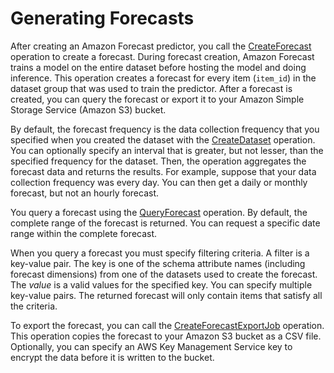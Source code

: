 # Generating Forecasts<a name="howitworks-forecast"></a>

After creating an Amazon Forecast predictor, you call the [CreateForecast](API_CreateForecast.md) operation to create a forecast\. During forecast creation, Amazon Forecast trains a model on the entire dataset before hosting the model and doing inference\. This operation creates a forecast for every item \(`item_id`\) in the dataset group that was used to train the predictor\. After a forecast is created, you can query the forecast or export it to your Amazon Simple Storage Service \(Amazon S3\) bucket\.

By default, the forecast frequency is the data collection frequency that you specified when you created the dataset with the [CreateDataset](API_CreateDataset.md) operation\. You can optionally specify an interval that is greater, but not lesser, than the specified frequency for the dataset\. Then, the operation aggregates the forecast data and returns the results\. For example, suppose that your data collection frequency was every day\. You can then get a daily or monthly forecast, but not an hourly forecast\.

You query a forecast using the [QueryForecast](API_forecastquery_QueryForecast.md) operation\. By default, the complete range of the forecast is returned\. You can request a specific date range within the complete forecast\.

When you query a forecast you must specify filtering criteria\. A filter is a key\-value pair\. The key is one of the schema attribute names \(including forecast dimensions\) from one of the datasets used to create the forecast\. The *value* is a valid values for the specified key\. You can specify multiple key\-value pairs\. The returned forecast will only contain items that satisfy all the criteria\.

To export the forecast, you can call the [CreateForecastExportJob](API_CreateForecastExportJob.md) operation\. This operation copies the forecast to your Amazon S3 bucket as a CSV file\. Optionally, you can specify an AWS Key Management Service key to encrypt the data before it is written to the bucket\.
